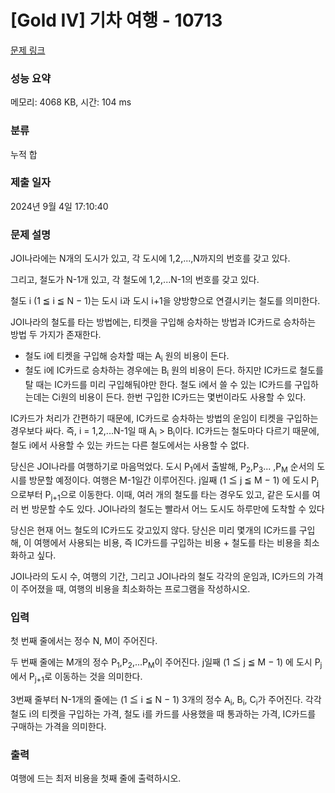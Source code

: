 # [Gold IV] 기차 여행 - 10713 

[문제 링크](https://www.acmicpc.net/problem/10713) 

### 성능 요약

메모리: 4068 KB, 시간: 104 ms

### 분류

누적 합

### 제출 일자

2024년 9월 4일 17:10:40

### 문제 설명

<p>JOI나라에는 N개의 도시가 있고, 각 도시에 1,2,...,N까지의 번호를 갖고 있다.</p>

<p>그리고, 철도가 N-1개 있고, 각 철도에 1,2,...N-1의 번호를 갖고 있다.</p>

<p>철도 i (1 ≦ i ≦ N − 1)는 도시 i과 도시 i+1을 양방향으로 연결시키는 철도를 의미한다.</p>

<p>JOI나라의 철도를 타는 방법에는, 티켓을 구입해 승차하는 방법과 IC카드로 승차하는 방법 두 가지가 존재한다.</p>

<ul>
	<li>철도 i에 티켓을 구입해 승차할 때는 A<sub>i</sub> 원의 비용이 든다.</li>
	<li>철도 i에 IC카드로 승차하는 경우에는 B<sub>i</sub> 원의 비용이 든다. 하지만 IC카드로 철도를 탈 때는 IC카드를 미리 구입해둬야만 한다. 철도 i에서 쓸 수 있는 IC카드를 구입하는데는 Ci원의 비용이 든다. 한번 구입한 IC카드는 몇번이라도 사용할 수 있다.</li>
</ul>

<p>IC카드가 처리가 간편하기 때문에, IC카드로 승차하는 방법의 운임이 티켓을 구입하는 경우보다 싸다. 즉, i = 1,2,...N-1일 때 A<sub>i</sub> > B<sub>i</sub>이다. IC카드는 철도마다 다르기 때문에, 철도 i에서 사용할 수 있는 카드는 다른 철도에서는 사용할 수 없다.</p>

<p>당신은 JOI나라를 여행하기로 마음먹었다. 도시 P<sub>1</sub>에서 출발해, P<sub>2</sub>,P<sub>3</sub>... ,P<sub>M</sub> 순서의 도시를 방문할 예정이다. 여행은 M-1일간 이루어진다. j일째 (1 ≦ j ≦ M − 1) 에 도시 P<sub>j</sub>으로부터 P<sub>j+1</sub>으로 이동한다. 이때, 여러 개의 철도를 타는 경우도 있고, 같은 도시를 여러 번 방문할 수도 있다. JOI나라의 철도는 빨라서 어느 도시도 하루만에 도착할 수 있다</p>

<p>당신은 현재 어느 철도의 IC카드도 갖고있지 않다. 당신은 미리 몇개의 IC카드를 구입해, 이 여행에서 사용되는 비용, 즉 IC카드를 구입하는 비용 + 철도를 타는 비용을 최소화하고 싶다.</p>

<p>JOI나라의 도시 수, 여행의 기간, 그리고 JOI나라의 철도 각각의 운임과, IC카드의 가격이 주어졌을 때, 여행의 비용을 최소화하는 프로그램을 작성하시오.</p>

### 입력 

 <p>첫 번째 줄에서는 정수 N, M이 주어진다.</p>

<p>두 번째 줄에는 M개의 정수 P<sub>1</sub>,P<sub>2</sub>,...P<sub>M</sub>이 주어진다. j일째 (1 ≦ j ≦ M − 1) 에 도시 P<sub>j</sub>에서 P<sub>j+1</sub>로 이동하는 것을 의미한다.</p>

<p>3번째 줄부터 N-1개의 줄에는 (1 ≦ i ≦ N − 1) 3개의 정수 A<sub>i</sub>, B<sub>i</sub>, C<sub>i</sub>가 주어진다. 각각 철도 i의 티켓을 구입하는 가격, 철도 i를 카드를 사용했을 때 통과하는 가격, IC카드를 구매하는 가격을 의미한다.</p>

### 출력 

 <p>여행에 드는 최저 비용을 첫째 줄에 출력하시오.</p>

